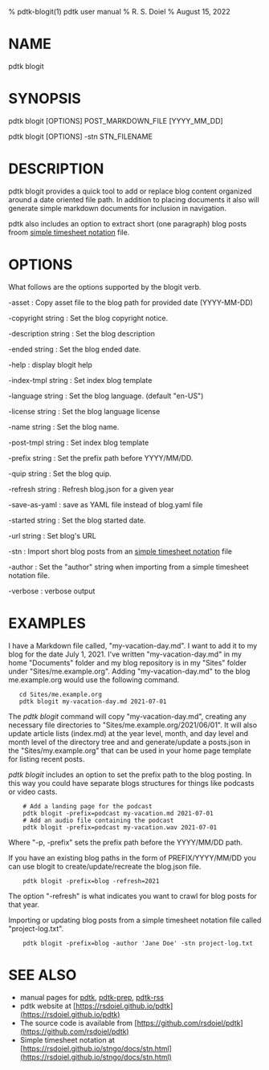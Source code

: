 % pdtk-blogit(1) pdtk user manual
% R. S. Doiel
% August 15, 2022

# NAME

pdtk blogit

# SYNOPSIS

pdtk blogit [OPTIONS] POST_MARKDOWN_FILE [YYYY_MM_DD]

pdtk blogit [OPTIONS] -stn STN_FILENAME

# DESCRIPTION

pdtk blogit provides a quick tool to add or replace blog content
organized around a date oriented file path. In addition to
placing documents it also will generate simple markdown documents
for inclusion in navigation. 

pdtk also includes an option to extract short (one paragraph) blog posts froom [simple timesheet notation](https://rsdoiel.github.io/stngo/docs/stn.html) file.

# OPTIONS

What follows are the options supported by the blogit verb.

-asset
: Copy asset file to the blog path for provided date (YYYY-MM-DD)

-copyright string
: Set the blog copyright notice.

-description string
: Set the blog description

-ended string
: Set the blog ended date.

-help
: display blogit help

-index-tmpl string
: Set index blog template

-language string
: Set the blog language. (default "en-US")

-license string
: Set the blog language license

-name string
: Set the blog name.

-post-tmpl string
: Set index blog template

-prefix string
: Set the prefix path before YYYY/MM/DD.

-quip string
: Set the blog quip.

-refresh string
: Refresh blog.json for a given year

-save-as-yaml
: save as YAML file instead of blog.yaml file

-started string
: Set the blog started date.

-url string
: Set blog's URL

-stn
: Import short blog posts from an [simple timesheet notation](https://rsdoiel.github.io/stngo/docs/stn.html) file

-author
: Set the "author" string when importing from a simple timesheet notation file.


-verbose
: verbose output


# EXAMPLES

I have a Markdown file called, "my-vacation-day.md". I want to
add it to my blog for the date July 1, 2021.  I've written
"my-vacation-day.md" in my home "Documents" folder and my blog
repository is in my "Sites" folder under "Sites/me.example.org".
Adding "my-vacation-day.md" to the blog me.example.org would
use the following command.

```shell
   cd Sites/me.example.org
   pdtk blogit my-vacation-day.md 2021-07-01
```

The *pdtk blogit* command will copy "my-vacation-day.md",
creating any necessary file directories to 
"Sites/me.example.org/2021/06/01".  It will also update article 
lists (index.md) at the year level, month, and day level and month
level of the directory tree and and generate/update a posts.json
in the "Sites/my.example.org" that can be used in your home page
template for listing recent posts.

*pdtk blogit* includes an option to set the prefix path to
the blog posting.  In this way you could have separate blogs 
structures for things like podcasts or video casts.

```shell
    # Add a landing page for the podcast
    pdtk blogit -prefix=podcast my-vacation.md 2021-07-01
    # Add an audio file containing the podcast
    pdtk blogit -prefix=podcast my-vacation.wav 2021-07-01
```

Where "-p, -prefix" sets the prefix path before the YYYY/MM/DD path.


If you have an existing blog paths in the form of
PREFIX/YYYY/MM/DD you can use blogit to create/update/recreate
the blog.json file.

```shell
    pdtk blogit -prefix=blog -refresh=2021
```

The option "-refresh" is what indicates you want to crawl
for blog posts for that year.

Importing or updating blog posts from a simple timesheet notation
file called "project-log.txt".

```
    pdtk blogit -prefix=blog -author 'Jane Doe' -stn project-log.txt
```

# SEE ALSO

- manual pages for [pdtk](pdtk.1.html), [pdtk-prep](pdtk-prep.1.html), [pdtk-rss](pdtk-rss.1.html)
- pdtk website at [https://rsdoiel.github.io/pdtk](https://rsdoiel.github.io/pdtk)
- The source code is available from [https://github.com/rsdoiel/pdtk](https://github.com/rsdoiel/pdtk)
- Simple timesheet notation at [https://rsdoiel.github.io/stngo/docs/stn.html](https://rsdoiel.github.io/stngo/docs/stn.html)

